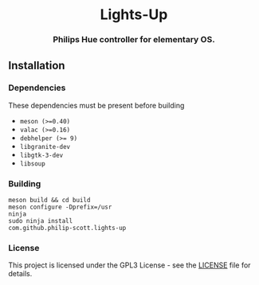 <div align="center">
  <h1 align="center">Lights-Up</h1>
  <h3 align="center">Philips Hue controller for elementary OS.</h3>
</div>


## Installation

### Dependencies
These dependencies must be present before building
 - `meson (>=0.40)`
 - `valac (>=0.16)`
 - `debhelper (>= 9)`
 - `libgranite-dev`
 - `libgtk-3-dev`
 - `libsoup`


 ### Building

```
meson build && cd build
meson configure -Dprefix=/usr
ninja
sudo ninja install
com.github.philip-scott.lights-up
```

### License

This project is licensed under the GPL3 License - see the [LICENSE](LICENSE.md) file for details.
